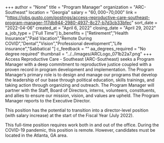 +++
author = "None"
title = "Program Manager"
organization = "ARC-Southeast"
location = "Georgia"
salary = "$60,000-$70,000"
link = "https://jobs.gusto.com/postings/access-reproductive-care-southeast-program-manager-117db944-2980-4937-8c27-b7d3cb33bfec"
sort_date = "2022-04-06"
created_at = "April 6, 2022"
closing_date = "April 29, 2022"
a_job_type = ["Full Time"]
b_benefits = ["Retirement","Health Insurance","Paid Vacation","Remote During COVID","Dental","Vision","Professional development","Life insurance","Sabbatical "]
c_feedback = ""
aa_degrees_required = "No degree required"
thumbnail = "../../images/ARCLogo_071b22a7.png"
+++
Access Reproductive Care - Southeast (ARC-Southeast) seeks a Program Manager with a deep commitment to reproductive justice coupled with a proven record in program development and implementation. ​The Program Manager’s primary role is to design and manage our programs that develop the leadership of our base through political education, skills trainings, and taking action through organizing and outreach. The Program Manager will partner with the Staff, Board of Directors, interns, volunteers, constituents, and allies to ensure our mission, vision, and values are upheld. The Program Manager reports to the Executive Director. 

This position has the potential to transition into a director-level position (with salary increase) at the start of the Fiscal Year (July 2022). 

This full-time position requires work both in and out of the office. During the COVID-19 pandemic, this position is remote. However, candidates must be located in the Atlanta, GA area.